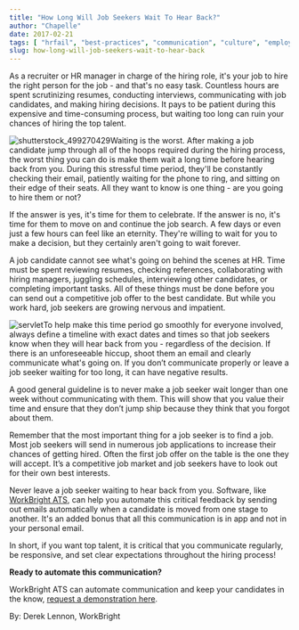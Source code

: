 ```yaml
---
title: "How Long Will Job Seekers Wait To Hear Back?"
author: "Chapelle"
date: 2017-02-21
tags: [ "hrfail", "best-practices", "communication", "culture", "employee-best-practices", "hiring", "hr-best-practices", "new-hires", "onboarding" ]
slug: how-long-will-job-seekers-wait-to-hear-back
---
```

As a recruiter or HR manager in charge of the hiring role, it's your job to hire the right person for the job - and that's no easy task. Countless hours are spent scrutinizing resumes, conducting interviews, communicating with job candidates, and making hiring decisions. It pays to be patient during this expensive and time-consuming process, but waiting too long can ruin your chances of hiring the top talent.  
  
 ![shutterstock_499270429](https://workbright.com/wp-content/uploads/2017/02/shutterstock_499270429-300x200.jpg)Waiting is the worst. After making a job candidate jump through all of the hoops required during the hiring process, the worst thing you can do is make them wait a long time before hearing back from you. During this stressful time period, they'll be constantly checking their email, patiently waiting for the phone to ring, and sitting on their edge of their seats. All they want to know is one thing - are you going to hire them or not?  
  
If the answer is yes, it's time for them to celebrate. If the answer is no, it's time for them to move on and continue the job search. A few days or even just a few hours can feel like an eternity. They're willing to wait for you to make a decision, but they certainly aren't going to wait forever.  
  
A job candidate cannot see what's going on behind the scenes at HR. Time must be spent reviewing resumes, checking references, collaborating with hiring managers, juggling schedules, interviewing other candidates, or completing important tasks. All of these things must be done before you can send out a competitive job offer to the best candidate. But while you work hard, job seekers are growing nervous and impatient.  
  
 ![servlet](https://workbright.com/wp-content/uploads/2017/02/servlet-300x204.jpg)To help make this time period go smoothly for everyone involved, always define a timeline with exact dates and times so that job seekers know when they will hear back from you - regardless of the decision. If there is an unforeseeable hiccup, shoot them an email and clearly communicate what's going on. If you don’t communicate properly or leave a job seeker waiting for too long, it can have negative results.  
  
A good general guideline is to never make a job seeker wait longer than one week without communicating with them. This will show that you value their time and ensure that they don’t jump ship because they think that you forgot about them.  
  
Remember that the most important thing for a job seeker is to find a job. Most job seekers will send in numerous job applications to increase their chances of getting hired. Often the first job offer on the table is the one they will accept. It’s a competitive job market and job seekers have to look out for their own best interests.  
  
Never leave a job seeker waiting to hear back from you. Software, like [WorkBright ATS](https://workbright.com/ats), can help you automate this critical feedback by sending out emails automatically when a candidate is moved from one stage to another. It's an added bonus that all this communication is in app and not in your personal email.  
  
In short, if you want top talent, it is critical that you communicate regularly, be responsive, and set clear expectations throughout the hiring process!  
  
**Ready to automate this communication?**  
  
WorkBright ATS can automate communication and keep your candidates in the know, [request a demonstration here](https://workbright.com/ats).  
  
By: Derek Lennon, WorkBright  
  
  
  


  
  


  
  



